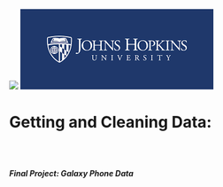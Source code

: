 <html>
<img src="https://lever-client-logos.s3.amazonaws.com/coursera-150x35.png"></img>
<img src="jhulogo.png"></img> 
<h1> Getting and Cleaning Data: </h1>
<br></br>
</html>

***Final Project: Galaxy Phone Data*** 
